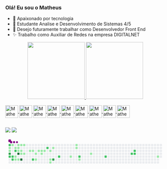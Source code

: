 ###  Olá! Eu sou o Matheus


- 🔭 Apaixonado por tecnologia
- 🌱 Estudante Analise e Desenvolvimento de Sistemas 4/5
- 🔭 Desejo futuramente trabalhar como Desenvolvedor Front End
- ✨ Trabalho como Auxiliar de Redes na empresa DIGITALNET

<div align="center">
  <a href="https://github.com/MatheusNxt25">
  <img height="180em" src="https://github-readme-stats.vercel.app/api?username=MatheusNxt25&show_icons=true&theme=cobalt&include_all_commits=true&count_private=true"/>
  <img height="180em" src="https://github-readme-stats.vercel.app/api/top-langs/?username=MatheusNxt25&layout=compact&langs_count=7&theme=cobalt"/>
</div>
 
<div style="display: inline_block"><br>
  <img align="center" alt="Matheus-Js" height="40" width="40" src="https://cdn.jsdelivr.net/gh/devicons/devicon/icons/javascript/javascript-original.svg" >
  <img align="center" alt="Matheus-React" height="40" width="40" src="https://cdn.jsdelivr.net/gh/devicons/devicon/icons/react/react-original.svg" >
  <img align="center" alt="Matheus-HTML" height="40" width="40" src="https://cdn.jsdelivr.net/gh/devicons/devicon/icons/html5/html5-original.svg" >
  <img align="center" alt="Matheus-CSS" height="40" width="40" src="https://cdn.jsdelivr.net/gh/devicons/devicon/icons/css3/css3-original.svg" >
  <img align="center" alt="Matheus-figma" height="40" width="40" src="https://cdn.jsdelivr.net/gh/devicons/devicon/icons/figma/figma-original.svg" >
  <img align="center" alt="Matheus-Github" height="40" width="40" src="https://cdn.jsdelivr.net/gh/devicons/devicon/icons/github/github-original-wordmark.svg" >
  <img align="center" alt="Matheus-Vscode" height="40" width="40" src="https://cdn.jsdelivr.net/gh/devicons/devicon/icons/vscode/vscode-original-wordmark.svg" >
  <img align="center" alt="Matheus-Java" height="40" width="40" src="https://cdn.jsdelivr.net/gh/devicons/devicon/icons/java/java-original.svg" >
  <img align="center" alt="Matheus-MySQL" height="40" width="40" src="https://cdn.jsdelivr.net/gh/devicons/devicon/icons/mysql/mysql-original.svg"/>
</div>
  
##

<div>
    <a href="https://instagram.com/matheusnxt" target="_blank"><img src="https://img.shields.io/badge/-Instagram-%23E4405F?style=for-the- badge&logo=instagram&logoColor=white" target="_blank"></a>
     <a href="https://www.linkedin.com/in/matheus-oliveira-251a06154/" target="_blank"><img src="https://img.shields.io/badge/-LinkedIn-%230077B5?style =for-the-badge&logo=linkedin&logoColor=white" target="_blank"></a>
</div>

<svg viewBox="-16 -32 880 192" width="880" height="192" xmlns="http://www.w3.org/2000/svg"><desc>Generated with https://github.com/Platane/snk</desc><style>@keyframes c0{82.42%{fill:var(--c2)}82.44%,to{fill:var(--ce)}}@keyframes c1{5.85%{fill:var(--c1)}5.87%,to{fill:var(--ce)}}@keyframes c2{6.27%{fill:var(--c1)}6.29%,to{fill:var(--ce)}}@keyframes c3{83.67%{fill:var(--c3)}83.69%,to{fill:var(--ce)}}@keyframes c4{78.23%{fill:var(--c2)}78.25%,to{fill:var(--ce)}}@keyframes c5{1.66%{fill:var(--c1)}1.68%,to{fill:var(--ce)}}@keyframes c6{77.81%{fill:var(--c2)}77.83%,to{fill:var(--ce)}}@keyframes c7{79.07%{fill:var(--c2)}79.09%,to{fill:var(--ce)}}@keyframes c8{5.01%{fill:var(--c1)}5.03%,to{fill:var(--ce)}}@keyframes c9{80.74%{fill:var(--c2)}80.76%,to{fill:var(--ce)}}@keyframes ca{7.94%{fill:var(--c1)}7.96%,to{fill:var(--ce)}}@keyframes cb{8.36%{fill:var(--c1)}8.38%,to{fill:var(--ce)}}@keyframes cc{2.5%{fill:var(--c1)}2.52%,to{fill:var(--ce)}}@keyframes cd{4.59%{fill:var(--c1)}4.61%,to{fill:var(--ce)}}@keyframes ce{11.71%{fill:var(--c1)}11.73%,to{fill:var(--ce)}}@keyframes cf{96.64%{fill:var(--c4)}96.66%,to{fill:var(--ce)}}@keyframes cg{8.78%{fill:var(--c1)}8.8%,to{fill:var(--ce)}}@keyframes ch{2.92%{fill:var(--c1)}2.94%,to{fill:var(--ce)}}@keyframes ci{11.29%{fill:var(--c1)}11.31%,to{fill:var(--ce)}}@keyframes cj{10.03%{fill:var(--c1)}10.05%,to{fill:var(--ce)}}@keyframes ck{95.39%{fill:var(--c4)}95.41%,to{fill:var(--ce)}}@keyframes cl{3.34%{fill:var(--c1)}3.36%,to{fill:var(--ce)}}@keyframes cm{10.45%{fill:var(--c1)}10.47%,to{fill:var(--ce)}}@keyframes cn{14.22%{fill:var(--c1)}14.24%,to{fill:var(--ce)}}@keyframes co{14.63%{fill:var(--c1)}14.65%,to{fill:var(--ce)}}@keyframes cp{74.47%{fill:var(--c2)}74.49%,to{fill:var(--ce)}}@keyframes cq{23.84%{fill:var(--c1)}23.86%,to{fill:var(--ce)}}@keyframes cr{24.68%{fill:var(--c1)}24.7%,to{fill:var(--ce)}}@keyframes cs{15.47%{fill:var(--c1)}15.49%,to{fill:var(--ce)}}@keyframes ct{15.89%{fill:var(--c1)}15.91%,to{fill:var(--ce)}}@keyframes cu{23%{fill:var(--c1)}23.02%,to{fill:var(--ce)}}@keyframes cv{16.31%{fill:var(--c1)}16.33%,to{fill:var(--ce)}}@keyframes cw{70.7%{fill:var(--c2)}70.72%,to{fill:var(--ce)}}@keyframes cx{17.14%{fill:var(--c1)}17.16%,to{fill:var(--ce)}}@keyframes cy{20.07%{fill:var(--c1)}20.09%,to{fill:var(--ce)}}@keyframes cz{20.49%{fill:var(--c1)}20.51%,to{fill:var(--ce)}}@keyframes c10{17.98%{fill:var(--c1)}18%,to{fill:var(--ce)}}@keyframes c11{90.78%{fill:var(--c3)}90.8%,to{fill:var(--ce)}}@keyframes c12{67.77%{fill:var(--c2)}67.79%,to{fill:var(--ce)}}@keyframes c13{30.95%{fill:var(--c1)}30.97%,to{fill:var(--ce)}}@keyframes c14{38.48%{fill:var(--c1)}38.5%,to{fill:var(--ce)}}@keyframes c15{38.07%{fill:var(--c1)}38.09%,to{fill:var(--ce)}}@keyframes c16{64.84%{fill:var(--c2)}64.86%,to{fill:var(--ce)}}@keyframes c17{32.63%{fill:var(--c1)}32.65%,to{fill:var(--ce)}}@keyframes c18{35.14%{fill:var(--c1)}35.16%,to{fill:var(--ce)}}@keyframes c19{61.08%{fill:var(--c2)}61.1%,to{fill:var(--ce)}}@keyframes c1a{56.89%{fill:var(--c2)}56.91%,to{fill:var(--ce)}}@keyframes c1b{56.06%{fill:var(--c2)}56.08%,to{fill:var(--ce)}}@keyframes c1c{55.64%{fill:var(--c2)}55.66%,to{fill:var(--ce)}}@keyframes c1d{51.87%{fill:var(--c1)}51.89%,to{fill:var(--ce)}}@keyframes u0{1.66%{transform:scale(0,1)}1.68%,2.5%{transform:scale(.03,1)}2.52%,2.92%{transform:scale(.06,1)}2.94%,3.34%{transform:scale(.09,1)}3.36%,4.59%{transform:scale(.12,1)}4.61%,5.01%{transform:scale(.15,1)}5.03%,5.85%{transform:scale(.18,1)}5.87%,6.27%{transform:scale(.21,1)}6.29%,7.94%{transform:scale(.24,1)}7.96%,8.36%{transform:scale(.27,1)}8.38%,8.78%{transform:scale(.3,1)}10.03%,8.8%{transform:scale(.33,1)}10.05%,10.45%{transform:scale(.36,1)}10.47%,11.29%{transform:scale(.39,1)}11.31%,11.71%{transform:scale(.42,1)}11.73%,14.22%{transform:scale(.45,1)}14.24%,14.63%{transform:scale(.48,1)}14.65%,15.47%{transform:scale(.52,1)}15.49%,15.89%{transform:scale(.55,1)}15.91%,16.31%{transform:scale(.58,1)}16.33%,17.14%{transform:scale(.61,1)}17.16%,17.98%{transform:scale(.64,1)}18%,20.07%{transform:scale(.67,1)}20.09%,20.49%{transform:scale(.7,1)}20.51%,23%{transform:scale(.73,1)}23.02%,23.84%{transform:scale(.76,1)}23.86%,24.68%{transform:scale(.79,1)}24.7%,30.95%{transform:scale(.82,1)}30.97%,32.63%{transform:scale(.85,1)}32.65%,35.14%{transform:scale(.88,1)}35.16%,38.07%{transform:scale(.91,1)}38.09%,38.48%{transform:scale(.94,1)}38.5%,51.87%{transform:scale(.97,1)}51.89%,to{transform:scale(1,1)}}@keyframes u1{55.64%{transform:scale(0,1)}55.66%,56.06%{transform:scale(.08,1)}56.08%,56.89%{transform:scale(.15,1)}56.91%,61.08%{transform:scale(.23,1)}61.1%,64.84%{transform:scale(.31,1)}64.86%,67.77%{transform:scale(.38,1)}67.79%,70.7%{transform:scale(.46,1)}70.72%,74.47%{transform:scale(.54,1)}74.49%,77.81%{transform:scale(.62,1)}77.83%,78.23%{transform:scale(.69,1)}78.25%,79.07%{transform:scale(.77,1)}79.09%,80.74%{transform:scale(.85,1)}80.76%,82.42%{transform:scale(.92,1)}82.44%,to{transform:scale(1,1)}}@keyframes u2{83.67%{transform:scale(0,1)}83.69%,90.78%{transform:scale(.5,1)}90.8%,to{transform:scale(1,1)}}@keyframes u3{95.39%{transform:scale(0,1)}95.41%,96.64%{transform:scale(.5,1)}96.66%,to{transform:scale(1,1)}}@keyframes s0{0%,99.58%{transform:translate(0,-16px)}.42%{transform:translate(0,-32px)}.84%{transform:translate(16px,-32px)}1.67%{transform:translate(16px,0)}3.35%{transform:translate(80px,0)}3.77%{transform:translate(80px,16px)}5.86%{transform:translate(0,16px)}6.28%{transform:translate(0,32px)}6.69%{transform:translate(16px,32px)}7.11%{transform:translate(16px,48px)}7.53%,84.52%{transform:translate(32px,48px)}79.5%,8.37%{transform:translate(32px,80px)}8.79%{transform:translate(48px,80px)}9.21%{transform:translate(48px,64px)}9.62%{transform:translate(64px,64px)}10.04%,96.23%{transform:translate(64px,48px)}10.46%{transform:translate(80px,48px)}10.88%{transform:translate(80px,32px)}11.72%{transform:translate(48px,32px)}12.13%{transform:translate(48px,16px)}13.81%{transform:translate(112px,16px)}14.23%{transform:translate(112px,32px)}17.57%{transform:translate(240px,32px)}17.99%{transform:translate(240px,16px)}18.41%{transform:translate(224px,16px)}20.5%{transform:translate(224px,96px)}20.92%{transform:translate(208px,96px)}22.18%{transform:translate(208px,48px)}23.85%{transform:translate(144px,48px)}24.69%{transform:translate(144px,80px)}26.78%{transform:translate(224px,80px)}27.2%{transform:translate(224px,64px)}28.03%{transform:translate(256px,64px)}28.45%{transform:translate(256px,48px)}30.54%{transform:translate(336px,48px)}30.96%{transform:translate(336px,64px)}31.8%{transform:translate(368px,64px)}32.22%{transform:translate(368px,80px)}34.31%{transform:translate(448px,80px)}35.98%{transform:translate(448px,16px)}38.08%{transform:translate(368px,16px)}38.49%{transform:translate(368px,0)}50.21%{transform:translate(816px,0)}51.88%{transform:translate(816px,64px)}52.3%{transform:translate(800px,64px)}52.72%{transform:translate(800px,48px)}55.65%{transform:translate(688px,48px)}56.07%{transform:translate(688px,32px)}56.49%{transform:translate(672px,32px)}56.9%{transform:translate(672px,48px)}60.67%{transform:translate(528px,48px)}61.09%{transform:translate(528px,64px)}67.78%{transform:translate(272px,64px)}69.04%{transform:translate(272px,16px)}72.8%{transform:translate(128px,16px)}74.48%{transform:translate(128px,80px)}74.9%{transform:translate(112px,80px)}75.31%{transform:translate(112px,64px)}78.24%{transform:translate(0,64px)}78.66%{transform:translate(0,80px)}81.59%{transform:translate(32px,0)}82.43%{transform:translate(0,0)}83.68%{transform:translate(0,48px)}84.94%{transform:translate(32px,64px)}90.38%{transform:translate(240px,64px)}90.79%{transform:translate(240px,80px)}95.4%{transform:translate(64px,80px)}96.65%{transform:translate(48px,48px)}98.33%{transform:translate(48px,-16px)}}@keyframes s1{0%,99.58%{transform:translate(16px,-16px)}.42%{transform:translate(0,-16px)}.84%{transform:translate(0,-32px)}1.26%{transform:translate(16px,-32px)}2.09%{transform:translate(16px,0)}3.77%{transform:translate(80px,0)}4.18%{transform:translate(80px,16px)}6.28%{transform:translate(0,16px)}6.69%{transform:translate(0,32px)}7.11%{transform:translate(16px,32px)}7.53%{transform:translate(16px,48px)}7.95%,84.94%{transform:translate(32px,48px)}79.92%,8.79%{transform:translate(32px,80px)}9.21%{transform:translate(48px,80px)}9.62%{transform:translate(48px,64px)}10.04%{transform:translate(64px,64px)}10.46%,96.65%{transform:translate(64px,48px)}10.88%{transform:translate(80px,48px)}11.3%{transform:translate(80px,32px)}12.13%{transform:translate(48px,32px)}12.55%{transform:translate(48px,16px)}14.23%{transform:translate(112px,16px)}14.64%{transform:translate(112px,32px)}17.99%{transform:translate(240px,32px)}18.41%{transform:translate(240px,16px)}18.83%{transform:translate(224px,16px)}20.92%{transform:translate(224px,96px)}21.34%{transform:translate(208px,96px)}22.59%{transform:translate(208px,48px)}24.27%{transform:translate(144px,48px)}25.1%{transform:translate(144px,80px)}27.2%{transform:translate(224px,80px)}27.62%{transform:translate(224px,64px)}28.45%{transform:translate(256px,64px)}28.87%{transform:translate(256px,48px)}30.96%{transform:translate(336px,48px)}31.38%{transform:translate(336px,64px)}32.22%{transform:translate(368px,64px)}32.64%{transform:translate(368px,80px)}34.73%{transform:translate(448px,80px)}36.4%{transform:translate(448px,16px)}38.49%{transform:translate(368px,16px)}38.91%{transform:translate(368px,0)}50.63%{transform:translate(816px,0)}52.3%{transform:translate(816px,64px)}52.72%{transform:translate(800px,64px)}53.14%{transform:translate(800px,48px)}56.07%{transform:translate(688px,48px)}56.49%{transform:translate(688px,32px)}56.9%{transform:translate(672px,32px)}57.32%{transform:translate(672px,48px)}61.09%{transform:translate(528px,48px)}61.51%{transform:translate(528px,64px)}68.2%{transform:translate(272px,64px)}69.46%{transform:translate(272px,16px)}73.22%{transform:translate(128px,16px)}74.9%{transform:translate(128px,80px)}75.31%{transform:translate(112px,80px)}75.73%{transform:translate(112px,64px)}78.66%{transform:translate(0,64px)}79.08%{transform:translate(0,80px)}82.01%{transform:translate(32px,0)}82.85%{transform:translate(0,0)}84.1%{transform:translate(0,48px)}85.36%{transform:translate(32px,64px)}90.79%{transform:translate(240px,64px)}91.21%{transform:translate(240px,80px)}95.82%{transform:translate(64px,80px)}97.07%{transform:translate(48px,48px)}98.74%{transform:translate(48px,-16px)}}@keyframes s2{0%,99.58%{transform:translate(32px,-16px)}.84%{transform:translate(0,-16px)}1.26%{transform:translate(0,-32px)}1.67%{transform:translate(16px,-32px)}2.51%{transform:translate(16px,0)}4.18%{transform:translate(80px,0)}4.6%{transform:translate(80px,16px)}6.69%{transform:translate(0,16px)}7.11%{transform:translate(0,32px)}7.53%{transform:translate(16px,32px)}7.95%{transform:translate(16px,48px)}8.37%,85.36%{transform:translate(32px,48px)}80.33%,9.21%{transform:translate(32px,80px)}9.62%{transform:translate(48px,80px)}10.04%{transform:translate(48px,64px)}10.46%{transform:translate(64px,64px)}10.88%,97.07%{transform:translate(64px,48px)}11.3%{transform:translate(80px,48px)}11.72%{transform:translate(80px,32px)}12.55%{transform:translate(48px,32px)}12.97%{transform:translate(48px,16px)}14.64%{transform:translate(112px,16px)}15.06%{transform:translate(112px,32px)}18.41%{transform:translate(240px,32px)}18.83%{transform:translate(240px,16px)}19.25%{transform:translate(224px,16px)}21.34%{transform:translate(224px,96px)}21.76%{transform:translate(208px,96px)}23.01%{transform:translate(208px,48px)}24.69%{transform:translate(144px,48px)}25.52%{transform:translate(144px,80px)}27.62%{transform:translate(224px,80px)}28.03%{transform:translate(224px,64px)}28.87%{transform:translate(256px,64px)}29.29%{transform:translate(256px,48px)}31.38%{transform:translate(336px,48px)}31.8%{transform:translate(336px,64px)}32.64%{transform:translate(368px,64px)}33.05%{transform:translate(368px,80px)}35.15%{transform:translate(448px,80px)}36.82%{transform:translate(448px,16px)}38.91%{transform:translate(368px,16px)}39.33%{transform:translate(368px,0)}51.05%{transform:translate(816px,0)}52.72%{transform:translate(816px,64px)}53.14%{transform:translate(800px,64px)}53.56%{transform:translate(800px,48px)}56.49%{transform:translate(688px,48px)}56.9%{transform:translate(688px,32px)}57.32%{transform:translate(672px,32px)}57.74%{transform:translate(672px,48px)}61.51%{transform:translate(528px,48px)}61.92%{transform:translate(528px,64px)}68.62%{transform:translate(272px,64px)}69.87%{transform:translate(272px,16px)}73.64%{transform:translate(128px,16px)}75.31%{transform:translate(128px,80px)}75.73%{transform:translate(112px,80px)}76.15%{transform:translate(112px,64px)}79.08%{transform:translate(0,64px)}79.5%{transform:translate(0,80px)}82.43%{transform:translate(32px,0)}83.26%{transform:translate(0,0)}84.52%{transform:translate(0,48px)}85.77%{transform:translate(32px,64px)}91.21%{transform:translate(240px,64px)}91.63%{transform:translate(240px,80px)}96.23%{transform:translate(64px,80px)}97.49%{transform:translate(48px,48px)}99.16%{transform:translate(48px,-16px)}}@keyframes s3{0%,99.58%{transform:translate(48px,-16px)}1.26%{transform:translate(0,-16px)}1.67%{transform:translate(0,-32px)}2.09%{transform:translate(16px,-32px)}2.93%{transform:translate(16px,0)}4.6%{transform:translate(80px,0)}5.02%{transform:translate(80px,16px)}7.11%{transform:translate(0,16px)}7.53%{transform:translate(0,32px)}7.95%{transform:translate(16px,32px)}8.37%{transform:translate(16px,48px)}8.79%,85.77%{transform:translate(32px,48px)}80.75%,9.62%{transform:translate(32px,80px)}10.04%{transform:translate(48px,80px)}10.46%{transform:translate(48px,64px)}10.88%{transform:translate(64px,64px)}11.3%,97.49%{transform:translate(64px,48px)}11.72%{transform:translate(80px,48px)}12.13%{transform:translate(80px,32px)}12.97%{transform:translate(48px,32px)}13.39%{transform:translate(48px,16px)}15.06%{transform:translate(112px,16px)}15.48%{transform:translate(112px,32px)}18.83%{transform:translate(240px,32px)}19.25%{transform:translate(240px,16px)}19.67%{transform:translate(224px,16px)}21.76%{transform:translate(224px,96px)}22.18%{transform:translate(208px,96px)}23.43%{transform:translate(208px,48px)}25.1%{transform:translate(144px,48px)}25.94%{transform:translate(144px,80px)}28.03%{transform:translate(224px,80px)}28.45%{transform:translate(224px,64px)}29.29%{transform:translate(256px,64px)}29.71%{transform:translate(256px,48px)}31.8%{transform:translate(336px,48px)}32.22%{transform:translate(336px,64px)}33.05%{transform:translate(368px,64px)}33.47%{transform:translate(368px,80px)}35.56%{transform:translate(448px,80px)}37.24%{transform:translate(448px,16px)}39.33%{transform:translate(368px,16px)}39.75%{transform:translate(368px,0)}51.46%{transform:translate(816px,0)}53.14%{transform:translate(816px,64px)}53.56%{transform:translate(800px,64px)}53.97%{transform:translate(800px,48px)}56.9%{transform:translate(688px,48px)}57.32%{transform:translate(688px,32px)}57.74%{transform:translate(672px,32px)}58.16%{transform:translate(672px,48px)}61.92%{transform:translate(528px,48px)}62.34%{transform:translate(528px,64px)}69.04%{transform:translate(272px,64px)}70.29%{transform:translate(272px,16px)}74.06%{transform:translate(128px,16px)}75.73%{transform:translate(128px,80px)}76.15%{transform:translate(112px,80px)}76.57%{transform:translate(112px,64px)}79.5%{transform:translate(0,64px)}79.92%{transform:translate(0,80px)}82.85%{transform:translate(32px,0)}83.68%{transform:translate(0,0)}84.94%{transform:translate(0,48px)}86.19%{transform:translate(32px,64px)}91.63%{transform:translate(240px,64px)}92.05%{transform:translate(240px,80px)}96.65%{transform:translate(64px,80px)}97.91%{transform:translate(48px,48px)}}:root{--cb:#1b1f230a;--cs:purple;--ce:#ebedf0;--c0:#ebedf0;--c1:#9be9a8;--c2:#40c463;--c3:#30a14e;--c4:#216e39}@media (prefers-color-scheme:dark){:root{--cb:#1b1f230a;--cs:purple;--ce:#161b22;--c1:#01311f;--c2:#034525;--c3:#0f6d31;--c4:#00c647}}.c{shape-rendering:geometricPrecision;fill:var(--ce);stroke-width:1px;stroke:var(--cb);animation:none 23900ms linear infinite}.c.c0{fill:var(--c2);animation-name:c0}.c.c1,.c.c2{fill:var(--c1);animation-name:c1}.c.c2{animation-name:c2}.c.c3{fill:var(--c3);animation-name:c3}.c.c4{fill:var(--c2);animation-name:c4}.c.c5{fill:var(--c1);animation-name:c5}.c.c6,.c.c7{fill:var(--c2);animation-name:c6}.c.c7{animation-name:c7}.c.c8{fill:var(--c1);animation-name:c8}.c.c9{fill:var(--c2);animation-name:c9}.c.ca,.c.cb{fill:var(--c1);animation-name:ca}.c.cb{animation-name:cb}.c.cc,.c.cd,.c.ce{fill:var(--c1);animation-name:cc}.c.cd,.c.ce{animation-name:cd}.c.ce{animation-name:ce}.c.cf{fill:var(--c4);animation-name:cf}.c.cg{fill:var(--c1);animation-name:cg}.c.ch,.c.ci,.c.cj{fill:var(--c1);animation-name:ch}.c.ci,.c.cj{animation-name:ci}.c.cj{animation-name:cj}.c.ck{fill:var(--c4);animation-name:ck}.c.cl{fill:var(--c1);animation-name:cl}.c.cm,.c.cn,.c.co{fill:var(--c1);animation-name:cm}.c.cn,.c.co{animation-name:cn}.c.co{animation-name:co}.c.cp{fill:var(--c2);animation-name:cp}.c.cq,.c.cr,.c.cs{fill:var(--c1);animation-name:cq}.c.cr,.c.cs{animation-name:cr}.c.cs{animation-name:cs}.c.ct,.c.cu,.c.cv{fill:var(--c1);animation-name:ct}.c.cu,.c.cv{animation-name:cu}.c.cv{animation-name:cv}.c.cw{fill:var(--c2);animation-name:cw}.c.cx{fill:var(--c1);animation-name:cx}.c.c10,.c.cy,.c.cz{fill:var(--c1);animation-name:cy}.c.c10,.c.cz{animation-name:cz}.c.c10{animation-name:c10}.c.c11{fill:var(--c3);animation-name:c11}.c.c12{fill:var(--c2);animation-name:c12}.c.c13,.c.c14,.c.c15{fill:var(--c1);animation-name:c13}.c.c14,.c.c15{animation-name:c14}.c.c15{animation-name:c15}.c.c16{fill:var(--c2);animation-name:c16}.c.c17,.c.c18{fill:var(--c1);animation-name:c17}.c.c18{animation-name:c18}.c.c19{fill:var(--c2);animation-name:c19}.c.c1a,.c.c1b,.c.c1c{fill:var(--c2);animation-name:c1a}.c.c1b,.c.c1c{animation-name:c1b}.c.c1c{animation-name:c1c}.c.c1d{fill:var(--c1);animation-name:c1d}.s,.u{animation:none linear 23900ms infinite}.u,.u.u0{transform-origin:0 0}.u{transform:scale(0,1)}.u.u0{fill:var(--c1);animation-name:u0}.u.u1{fill:var(--c2);animation-name:u1;transform-origin:559.7px 0}.u.u2{fill:var(--c3);animation-name:u2;transform-origin:780.2px 0}.u.u3{fill:var(--c4);animation-name:u3;transform-origin:814.1px 0}.s{shape-rendering:geometricPrecision;fill:var(--cs)}.s.s0{transform:translate(0,-16px);animation-name:s0}.s.s1{transform:translate(16px,-16px);animation-name:s1}.s.s2{transform:translate(32px,-16px);animation-name:s2}.s.s3{transform:translate(48px,-16px);animation-name:s3}</style><rect class="c c0" x="2" y="2" rx="2" ry="2" width="12" height="12"/><rect class="c c1" x="2" y="18" rx="2" ry="2" width="12" height="12"/><rect class="c c2" x="2" y="34" rx="2" ry="2" width="12" height="12"/><rect class="c c3" x="2" y="50" rx="2" ry="2" width="12" height="12"/><rect class="c c4" x="2" y="66" rx="2" ry="2" width="12" height="12"/><rect class="c" x="2" y="82" rx="2" ry="2" width="12" height="12"/><rect class="c" x="2" y="98" rx="2" ry="2" width="12" height="12"/><rect class="c c5" x="18" y="2" rx="2" ry="2" width="12" height="12"/><rect class="c" x="18" y="18" rx="2" ry="2" width="12" height="12"/><rect class="c" x="18" y="34" rx="2" ry="2" width="12" height="12"/><rect class="c" x="18" y="50" rx="2" ry="2" width="12" height="12"/><rect class="c c6" x="18" y="66" rx="2" ry="2" width="12" height="12"/><rect class="c c7" x="18" y="82" rx="2" ry="2" width="12" height="12"/><rect class="c" x="18" y="98" rx="2" ry="2" width="12" height="12"/><rect class="c" x="34" y="2" rx="2" ry="2" width="12" height="12"/><rect class="c c8" x="34" y="18" rx="2" ry="2" width="12" height="12"/><rect class="c c9" x="34" y="34" rx="2" ry="2" width="12" height="12"/><rect class="c" x="34" y="50" rx="2" ry="2" width="12" height="12"/><rect class="c ca" x="34" y="66" rx="2" ry="2" width="12" height="12"/><rect class="c cb" x="34" y="82" rx="2" ry="2" width="12" height="12"/><rect class="c" x="34" y="98" rx="2" ry="2" width="12" height="12"/><rect class="c cc" x="50" y="2" rx="2" ry="2" width="12" height="12"/><rect class="c cd" x="50" y="18" rx="2" ry="2" width="12" height="12"/><rect class="c ce" x="50" y="34" rx="2" ry="2" width="12" height="12"/><rect class="c cf" x="50" y="50" rx="2" ry="2" width="12" height="12"/><rect class="c" x="50" y="66" rx="2" ry="2" width="12" height="12"/><rect class="c cg" x="50" y="82" rx="2" ry="2" width="12" height="12"/><rect class="c" x="50" y="98" rx="2" ry="2" width="12" height="12"/><rect class="c ch" x="66" y="2" rx="2" ry="2" width="12" height="12"/><rect class="c" x="66" y="18" rx="2" ry="2" width="12" height="12"/><rect class="c ci" x="66" y="34" rx="2" ry="2" width="12" height="12"/><rect class="c cj" x="66" y="50" rx="2" ry="2" width="12" height="12"/><rect class="c" x="66" y="66" rx="2" ry="2" width="12" height="12"/><rect class="c ck" x="66" y="82" rx="2" ry="2" width="12" height="12"/><rect class="c" x="66" y="98" rx="2" ry="2" width="12" height="12"/><rect class="c cl" x="82" y="2" rx="2" ry="2" width="12" height="12"/><rect class="c" x="82" y="18" rx="2" ry="2" width="12" height="12"/><rect class="c" x="82" y="34" rx="2" ry="2" width="12" height="12"/><rect class="c cm" x="82" y="50" rx="2" ry="2" width="12" height="12"/><rect class="c" x="82" y="66" rx="2" ry="2" width="12" height="12"/><rect class="c" x="82" y="82" rx="2" ry="2" width="12" height="12"/><rect class="c" x="82" y="98" rx="2" ry="2" width="12" height="12"/><rect class="c" x="98" y="2" rx="2" ry="2" width="12" height="12"/><rect class="c" x="98" y="18" rx="2" ry="2" width="12" height="12"/><rect class="c" x="98" y="34" rx="2" ry="2" width="12" height="12"/><rect class="c" x="98" y="50" rx="2" ry="2" width="12" height="12"/><rect class="c" x="98" y="66" rx="2" ry="2" width="12" height="12"/><rect class="c" x="98" y="82" rx="2" ry="2" width="12" height="12"/><rect class="c" x="98" y="98" rx="2" ry="2" width="12" height="12"/><rect class="c" x="114" y="2" rx="2" ry="2" width="12" height="12"/><rect class="c" x="114" y="18" rx="2" ry="2" width="12" height="12"/><rect class="c cn" x="114" y="34" rx="2" ry="2" width="12" height="12"/><rect class="c" x="114" y="50" rx="2" ry="2" width="12" height="12"/><rect class="c" x="114" y="66" rx="2" ry="2" width="12" height="12"/><rect class="c" x="114" y="82" rx="2" ry="2" width="12" height="12"/><rect class="c" x="114" y="98" rx="2" ry="2" width="12" height="12"/><rect class="c" x="130" y="2" rx="2" ry="2" width="12" height="12"/><rect class="c" x="130" y="18" rx="2" ry="2" width="12" height="12"/><rect class="c co" x="130" y="34" rx="2" ry="2" width="12" height="12"/><rect class="c" x="130" y="50" rx="2" ry="2" width="12" height="12"/><rect class="c" x="130" y="66" rx="2" ry="2" width="12" height="12"/><rect class="c cp" x="130" y="82" rx="2" ry="2" width="12" height="12"/><rect class="c" x="130" y="98" rx="2" ry="2" width="12" height="12"/><rect class="c" x="146" y="2" rx="2" ry="2" width="12" height="12"/><rect class="c" x="146" y="18" rx="2" ry="2" width="12" height="12"/><rect class="c" x="146" y="34" rx="2" ry="2" width="12" height="12"/><rect class="c cq" x="146" y="50" rx="2" ry="2" width="12" height="12"/><rect class="c" x="146" y="66" rx="2" ry="2" width="12" height="12"/><rect class="c cr" x="146" y="82" rx="2" ry="2" width="12" height="12"/><rect class="c" x="146" y="98" rx="2" ry="2" width="12" height="12"/><rect class="c" x="162" y="2" rx="2" ry="2" width="12" height="12"/><rect class="c" x="162" y="18" rx="2" ry="2" width="12" height="12"/><rect class="c cs" x="162" y="34" rx="2" ry="2" width="12" height="12"/><rect class="c" x="162" y="50" rx="2" ry="2" width="12" height="12"/><rect class="c" x="162" y="66" rx="2" ry="2" width="12" height="12"/><rect class="c" x="162" y="82" rx="2" ry="2" width="12" height="12"/><rect class="c" x="162" y="98" rx="2" ry="2" width="12" height="12"/><rect class="c" x="178" y="2" rx="2" ry="2" width="12" height="12"/><rect class="c" x="178" y="18" rx="2" ry="2" width="12" height="12"/><rect class="c ct" x="178" y="34" rx="2" ry="2" width="12" height="12"/><rect class="c cu" x="178" y="50" rx="2" ry="2" width="12" height="12"/><rect class="c" x="178" y="66" rx="2" ry="2" width="12" height="12"/><rect class="c" x="178" y="82" rx="2" ry="2" width="12" height="12"/><rect class="c" x="178" y="98" rx="2" ry="2" width="12" height="12"/><rect class="c" x="194" y="2" rx="2" ry="2" width="12" height="12"/><rect class="c" x="194" y="18" rx="2" ry="2" width="12" height="12"/><rect class="c cv" x="194" y="34" rx="2" ry="2" width="12" height="12"/><rect class="c" x="194" y="50" rx="2" ry="2" width="12" height="12"/><rect class="c" x="194" y="66" rx="2" ry="2" width="12" height="12"/><rect class="c" x="194" y="82" rx="2" ry="2" width="12" height="12"/><rect class="c" x="194" y="98" rx="2" ry="2" width="12" height="12"/><rect class="c" x="210" y="2" rx="2" ry="2" width="12" height="12"/><rect class="c cw" x="210" y="18" rx="2" ry="2" width="12" height="12"/><rect class="c" x="210" y="34" rx="2" ry="2" width="12" height="12"/><rect class="c" x="210" y="50" rx="2" ry="2" width="12" height="12"/><rect class="c" x="210" y="66" rx="2" ry="2" width="12" height="12"/><rect class="c" x="210" y="82" rx="2" ry="2" width="12" height="12"/><rect class="c" x="210" y="98" rx="2" ry="2" width="12" height="12"/><rect class="c" x="226" y="2" rx="2" ry="2" width="12" height="12"/><rect class="c" x="226" y="18" rx="2" ry="2" width="12" height="12"/><rect class="c cx" x="226" y="34" rx="2" ry="2" width="12" height="12"/><rect class="c" x="226" y="50" rx="2" ry="2" width="12" height="12"/><rect class="c" x="226" y="66" rx="2" ry="2" width="12" height="12"/><rect class="c cy" x="226" y="82" rx="2" ry="2" width="12" height="12"/><rect class="c cz" x="226" y="98" rx="2" ry="2" width="12" height="12"/><rect class="c" x="242" y="2" rx="2" ry="2" width="12" height="12"/><rect class="c c10" x="242" y="18" rx="2" ry="2" width="12" height="12"/><rect class="c" x="242" y="34" rx="2" ry="2" width="12" height="12"/><rect class="c" x="242" y="50" rx="2" ry="2" width="12" height="12"/><rect class="c" x="242" y="66" rx="2" ry="2" width="12" height="12"/><rect class="c c11" x="242" y="82" rx="2" ry="2" width="12" height="12"/><rect class="c" x="242" y="98" rx="2" ry="2" width="12" height="12"/><rect class="c" x="258" y="2" rx="2" ry="2" width="12" height="12"/><rect class="c" x="258" y="18" rx="2" ry="2" width="12" height="12"/><rect class="c" x="258" y="34" rx="2" ry="2" width="12" height="12"/><rect class="c" x="258" y="50" rx="2" ry="2" width="12" height="12"/><rect class="c" x="258" y="66" rx="2" ry="2" width="12" height="12"/><rect class="c" x="258" y="82" rx="2" ry="2" width="12" height="12"/><rect class="c" x="258" y="98" rx="2" ry="2" width="12" height="12"/><rect class="c" x="274" y="2" rx="2" ry="2" width="12" height="12"/><rect class="c" x="274" y="18" rx="2" ry="2" width="12" height="12"/><rect class="c" x="274" y="34" rx="2" ry="2" width="12" height="12"/><rect class="c" x="274" y="50" rx="2" ry="2" width="12" height="12"/><rect class="c c12" x="274" y="66" rx="2" ry="2" width="12" height="12"/><rect class="c" x="274" y="82" rx="2" ry="2" width="12" height="12"/><rect class="c" x="274" y="98" rx="2" ry="2" width="12" height="12"/><rect class="c" x="290" y="2" rx="2" ry="2" width="12" height="12"/><rect class="c" x="290" y="18" rx="2" ry="2" width="12" height="12"/><rect class="c" x="290" y="34" rx="2" ry="2" width="12" height="12"/><rect class="c" x="290" y="50" rx="2" ry="2" width="12" height="12"/><rect class="c" x="290" y="66" rx="2" ry="2" width="12" height="12"/><rect class="c" x="290" y="82" rx="2" ry="2" width="12" height="12"/><rect class="c" x="290" y="98" rx="2" ry="2" width="12" height="12"/><rect class="c" x="306" y="2" rx="2" ry="2" width="12" height="12"/><rect class="c" x="306" y="18" rx="2" ry="2" width="12" height="12"/><rect class="c" x="306" y="34" rx="2" ry="2" width="12" height="12"/><rect class="c" x="306" y="50" rx="2" ry="2" width="12" height="12"/><rect class="c" x="306" y="66" rx="2" ry="2" width="12" height="12"/><rect class="c" x="306" y="82" rx="2" ry="2" width="12" height="12"/><rect class="c" x="306" y="98" rx="2" ry="2" width="12" height="12"/><rect class="c" x="322" y="2" rx="2" ry="2" width="12" height="12"/><rect class="c" x="322" y="18" rx="2" ry="2" width="12" height="12"/><rect class="c" x="322" y="34" rx="2" ry="2" width="12" height="12"/><rect class="c" x="322" y="50" rx="2" ry="2" width="12" height="12"/><rect class="c" x="322" y="66" rx="2" ry="2" width="12" height="12"/><rect class="c" x="322" y="82" rx="2" ry="2" width="12" height="12"/><rect class="c" x="322" y="98" rx="2" ry="2" width="12" height="12"/><rect class="c" x="338" y="2" rx="2" ry="2" width="12" height="12"/><rect class="c" x="338" y="18" rx="2" ry="2" width="12" height="12"/><rect class="c" x="338" y="34" rx="2" ry="2" width="12" height="12"/><rect class="c" x="338" y="50" rx="2" ry="2" width="12" height="12"/><rect class="c c13" x="338" y="66" rx="2" ry="2" width="12" height="12"/><rect class="c" x="338" y="82" rx="2" ry="2" width="12" height="12"/><rect class="c" x="338" y="98" rx="2" ry="2" width="12" height="12"/><rect class="c" x="354" y="2" rx="2" ry="2" width="12" height="12"/><rect class="c" x="354" y="18" rx="2" ry="2" width="12" height="12"/><rect class="c" x="354" y="34" rx="2" ry="2" width="12" height="12"/><rect class="c" x="354" y="50" rx="2" ry="2" width="12" height="12"/><rect class="c" x="354" y="66" rx="2" ry="2" width="12" height="12"/><rect class="c" x="354" y="82" rx="2" ry="2" width="12" height="12"/><rect class="c" x="354" y="98" rx="2" ry="2" width="12" height="12"/><rect class="c c14" x="370" y="2" rx="2" ry="2" width="12" height="12"/><rect class="c c15" x="370" y="18" rx="2" ry="2" width="12" height="12"/><rect class="c" x="370" y="34" rx="2" ry="2" width="12" height="12"/><rect class="c" x="370" y="50" rx="2" ry="2" width="12" height="12"/><rect class="c" x="370" y="66" rx="2" ry="2" width="12" height="12"/><rect class="c" x="370" y="82" rx="2" ry="2" width="12" height="12"/><rect class="c" x="370" y="98" rx="2" ry="2" width="12" height="12"/><rect class="c" x="386" y="2" rx="2" ry="2" width="12" height="12"/><rect class="c" x="386" y="18" rx="2" ry="2" width="12" height="12"/><rect class="c" x="386" y="34" rx="2" ry="2" width="12" height="12"/><rect class="c" x="386" y="50" rx="2" ry="2" width="12" height="12"/><rect class="c c16" x="386" y="66" rx="2" ry="2" width="12" height="12"/><rect class="c c17" x="386" y="82" rx="2" ry="2" width="12" height="12"/><rect class="c" x="386" y="98" rx="2" ry="2" width="12" height="12"/><rect class="c" x="402" y="2" rx="2" ry="2" width="12" height="12"/><rect class="c" x="402" y="18" rx="2" ry="2" width="12" height="12"/><rect class="c" x="402" y="34" rx="2" ry="2" width="12" height="12"/><rect class="c" x="402" y="50" rx="2" ry="2" width="12" height="12"/><rect class="c" x="402" y="66" rx="2" ry="2" width="12" height="12"/><rect class="c" x="402" y="82" rx="2" ry="2" width="12" height="12"/><rect class="c" x="402" y="98" rx="2" ry="2" width="12" height="12"/><rect class="c" x="418" y="2" rx="2" ry="2" width="12" height="12"/><rect class="c" x="418" y="18" rx="2" ry="2" width="12" height="12"/><rect class="c" x="418" y="34" rx="2" ry="2" width="12" height="12"/><rect class="c" x="418" y="50" rx="2" ry="2" width="12" height="12"/><rect class="c" x="418" y="66" rx="2" ry="2" width="12" height="12"/><rect class="c" x="418" y="82" rx="2" ry="2" width="12" height="12"/><rect class="c" x="418" y="98" rx="2" ry="2" width="12" height="12"/><rect class="c" x="434" y="2" rx="2" ry="2" width="12" height="12"/><rect class="c" x="434" y="18" rx="2" ry="2" width="12" height="12"/><rect class="c" x="434" y="34" rx="2" ry="2" width="12" height="12"/><rect class="c" x="434" y="50" rx="2" ry="2" width="12" height="12"/><rect class="c" x="434" y="66" rx="2" ry="2" width="12" height="12"/><rect class="c" x="434" y="82" rx="2" ry="2" width="12" height="12"/><rect class="c" x="434" y="98" rx="2" ry="2" width="12" height="12"/><rect class="c" x="450" y="2" rx="2" ry="2" width="12" height="12"/><rect class="c" x="450" y="18" rx="2" ry="2" width="12" height="12"/><rect class="c" x="450" y="34" rx="2" ry="2" width="12" height="12"/><rect class="c c18" x="450" y="50" rx="2" ry="2" width="12" height="12"/><rect class="c" x="450" y="66" rx="2" ry="2" width="12" height="12"/><rect class="c" x="450" y="82" rx="2" ry="2" width="12" height="12"/><rect class="c" x="450" y="98" rx="2" ry="2" width="12" height="12"/><rect class="c" x="466" y="2" rx="2" ry="2" width="12" height="12"/><rect class="c" x="466" y="18" rx="2" ry="2" width="12" height="12"/><rect class="c" x="466" y="34" rx="2" ry="2" width="12" height="12"/><rect class="c" x="466" y="50" rx="2" ry="2" width="12" height="12"/><rect class="c" x="466" y="66" rx="2" ry="2" width="12" height="12"/><rect class="c" x="466" y="82" rx="2" ry="2" width="12" height="12"/><rect class="c" x="466" y="98" rx="2" ry="2" width="12" height="12"/><rect class="c" x="482" y="2" rx="2" ry="2" width="12" height="12"/><rect class="c" x="482" y="18" rx="2" ry="2" width="12" height="12"/><rect class="c" x="482" y="34" rx="2" ry="2" width="12" height="12"/><rect class="c" x="482" y="50" rx="2" ry="2" width="12" height="12"/><rect class="c" x="482" y="66" rx="2" ry="2" width="12" height="12"/><rect class="c" x="482" y="82" rx="2" ry="2" width="12" height="12"/><rect class="c" x="482" y="98" rx="2" ry="2" width="12" height="12"/><rect class="c" x="498" y="2" rx="2" ry="2" width="12" height="12"/><rect class="c" x="498" y="18" rx="2" ry="2" width="12" height="12"/><rect class="c" x="498" y="34" rx="2" ry="2" width="12" height="12"/><rect class="c" x="498" y="50" rx="2" ry="2" width="12" height="12"/><rect class="c" x="498" y="66" rx="2" ry="2" width="12" height="12"/><rect class="c" x="498" y="82" rx="2" ry="2" width="12" height="12"/><rect class="c" x="498" y="98" rx="2" ry="2" width="12" height="12"/><rect class="c" x="514" y="2" rx="2" ry="2" width="12" height="12"/><rect class="c" x="514" y="18" rx="2" ry="2" width="12" height="12"/><rect class="c" x="514" y="34" rx="2" ry="2" width="12" height="12"/><rect class="c" x="514" y="50" rx="2" ry="2" width="12" height="12"/><rect class="c" x="514" y="66" rx="2" ry="2" width="12" height="12"/><rect class="c" x="514" y="82" rx="2" ry="2" width="12" height="12"/><rect class="c" x="514" y="98" rx="2" ry="2" width="12" height="12"/><rect class="c" x="530" y="2" rx="2" ry="2" width="12" height="12"/><rect class="c" x="530" y="18" rx="2" ry="2" width="12" height="12"/><rect class="c" x="530" y="34" rx="2" ry="2" width="12" height="12"/><rect class="c" x="530" y="50" rx="2" ry="2" width="12" height="12"/><rect class="c c19" x="530" y="66" rx="2" ry="2" width="12" height="12"/><rect class="c" x="530" y="82" rx="2" ry="2" width="12" height="12"/><rect class="c" x="530" y="98" rx="2" ry="2" width="12" height="12"/><rect class="c" x="546" y="2" rx="2" ry="2" width="12" height="12"/><rect class="c" x="546" y="18" rx="2" ry="2" width="12" height="12"/><rect class="c" x="546" y="34" rx="2" ry="2" width="12" height="12"/><rect class="c" x="546" y="50" rx="2" ry="2" width="12" height="12"/><rect class="c" x="546" y="66" rx="2" ry="2" width="12" height="12"/><rect class="c" x="546" y="82" rx="2" ry="2" width="12" height="12"/><rect class="c" x="546" y="98" rx="2" ry="2" width="12" height="12"/><rect class="c" x="562" y="2" rx="2" ry="2" width="12" height="12"/><rect class="c" x="562" y="18" rx="2" ry="2" width="12" height="12"/><rect class="c" x="562" y="34" rx="2" ry="2" width="12" height="12"/><rect class="c" x="562" y="50" rx="2" ry="2" width="12" height="12"/><rect class="c" x="562" y="66" rx="2" ry="2" width="12" height="12"/><rect class="c" x="562" y="82" rx="2" ry="2" width="12" height="12"/><rect class="c" x="562" y="98" rx="2" ry="2" width="12" height="12"/><rect class="c" x="578" y="2" rx="2" ry="2" width="12" height="12"/><rect class="c" x="578" y="18" rx="2" ry="2" width="12" height="12"/><rect class="c" x="578" y="34" rx="2" ry="2" width="12" height="12"/><rect class="c" x="578" y="50" rx="2" ry="2" width="12" height="12"/><rect class="c" x="578" y="66" rx="2" ry="2" width="12" height="12"/><rect class="c" x="578" y="82" rx="2" ry="2" width="12" height="12"/><rect class="c" x="578" y="98" rx="2" ry="2" width="12" height="12"/><rect class="c" x="594" y="2" rx="2" ry="2" width="12" height="12"/><rect class="c" x="594" y="18" rx="2" ry="2" width="12" height="12"/><rect class="c" x="594" y="34" rx="2" ry="2" width="12" height="12"/><rect class="c" x="594" y="50" rx="2" ry="2" width="12" height="12"/><rect class="c" x="594" y="66" rx="2" ry="2" width="12" height="12"/><rect class="c" x="594" y="82" rx="2" ry="2" width="12" height="12"/><rect class="c" x="594" y="98" rx="2" ry="2" width="12" height="12"/><rect class="c" x="610" y="2" rx="2" ry="2" width="12" height="12"/><rect class="c" x="610" y="18" rx="2" ry="2" width="12" height="12"/><rect class="c" x="610" y="34" rx="2" ry="2" width="12" height="12"/><rect class="c" x="610" y="50" rx="2" ry="2" width="12" height="12"/><rect class="c" x="610" y="66" rx="2" ry="2" width="12" height="12"/><rect class="c" x="610" y="82" rx="2" ry="2" width="12" height="12"/><rect class="c" x="610" y="98" rx="2" ry="2" width="12" height="12"/><rect class="c" x="626" y="2" rx="2" ry="2" width="12" height="12"/><rect class="c" x="626" y="18" rx="2" ry="2" width="12" height="12"/><rect class="c" x="626" y="34" rx="2" ry="2" width="12" height="12"/><rect class="c" x="626" y="50" rx="2" ry="2" width="12" height="12"/><rect class="c" x="626" y="66" rx="2" ry="2" width="12" height="12"/><rect class="c" x="626" y="82" rx="2" ry="2" width="12" height="12"/><rect class="c" x="626" y="98" rx="2" ry="2" width="12" height="12"/><rect class="c" x="642" y="2" rx="2" ry="2" width="12" height="12"/><rect class="c" x="642" y="18" rx="2" ry="2" width="12" height="12"/><rect class="c" x="642" y="34" rx="2" ry="2" width="12" height="12"/><rect class="c" x="642" y="50" rx="2" ry="2" width="12" height="12"/><rect class="c" x="642" y="66" rx="2" ry="2" width="12" height="12"/><rect class="c" x="642" y="82" rx="2" ry="2" width="12" height="12"/><rect class="c" x="642" y="98" rx="2" ry="2" width="12" height="12"/><rect class="c" x="658" y="2" rx="2" ry="2" width="12" height="12"/><rect class="c" x="658" y="18" rx="2" ry="2" width="12" height="12"/><rect class="c" x="658" y="34" rx="2" ry="2" width="12" height="12"/><rect class="c" x="658" y="50" rx="2" ry="2" width="12" height="12"/><rect class="c" x="658" y="66" rx="2" ry="2" width="12" height="12"/><rect class="c" x="658" y="82" rx="2" ry="2" width="12" height="12"/><rect class="c" x="658" y="98" rx="2" ry="2" width="12" height="12"/><rect class="c" x="674" y="2" rx="2" ry="2" width="12" height="12"/><rect class="c" x="674" y="18" rx="2" ry="2" width="12" height="12"/><rect class="c" x="674" y="34" rx="2" ry="2" width="12" height="12"/><rect class="c c1a" x="674" y="50" rx="2" ry="2" width="12" height="12"/><rect class="c" x="674" y="66" rx="2" ry="2" width="12" height="12"/><rect class="c" x="674" y="82" rx="2" ry="2" width="12" height="12"/><rect class="c" x="674" y="98" rx="2" ry="2" width="12" height="12"/><rect class="c" x="690" y="2" rx="2" ry="2" width="12" height="12"/><rect class="c" x="690" y="18" rx="2" ry="2" width="12" height="12"/><rect class="c c1b" x="690" y="34" rx="2" ry="2" width="12" height="12"/><rect class="c c1c" x="690" y="50" rx="2" ry="2" width="12" height="12"/><rect class="c" x="690" y="66" rx="2" ry="2" width="12" height="12"/><rect class="c" x="690" y="82" rx="2" ry="2" width="12" height="12"/><rect class="c" x="690" y="98" rx="2" ry="2" width="12" height="12"/><rect class="c" x="706" y="2" rx="2" ry="2" width="12" height="12"/><rect class="c" x="706" y="18" rx="2" ry="2" width="12" height="12"/><rect class="c" x="706" y="34" rx="2" ry="2" width="12" height="12"/><rect class="c" x="706" y="50" rx="2" ry="2" width="12" height="12"/><rect class="c" x="706" y="66" rx="2" ry="2" width="12" height="12"/><rect class="c" x="706" y="82" rx="2" ry="2" width="12" height="12"/><rect class="c" x="706" y="98" rx="2" ry="2" width="12" height="12"/><rect class="c" x="722" y="2" rx="2" ry="2" width="12" height="12"/><rect class="c" x="722" y="18" rx="2" ry="2" width="12" height="12"/><rect class="c" x="722" y="34" rx="2" ry="2" width="12" height="12"/><rect class="c" x="722" y="50" rx="2" ry="2" width="12" height="12"/><rect class="c" x="722" y="66" rx="2" ry="2" width="12" height="12"/><rect class="c" x="722" y="82" rx="2" ry="2" width="12" height="12"/><rect class="c" x="722" y="98" rx="2" ry="2" width="12" height="12"/><rect class="c" x="738" y="2" rx="2" ry="2" width="12" height="12"/><rect class="c" x="738" y="18" rx="2" ry="2" width="12" height="12"/><rect class="c" x="738" y="34" rx="2" ry="2" width="12" height="12"/><rect class="c" x="738" y="50" rx="2" ry="2" width="12" height="12"/><rect class="c" x="738" y="66" rx="2" ry="2" width="12" height="12"/><rect class="c" x="738" y="82" rx="2" ry="2" width="12" height="12"/><rect class="c" x="738" y="98" rx="2" ry="2" width="12" height="12"/><rect class="c" x="754" y="2" rx="2" ry="2" width="12" height="12"/><rect class="c" x="754" y="18" rx="2" ry="2" width="12" height="12"/><rect class="c" x="754" y="34" rx="2" ry="2" width="12" height="12"/><rect class="c" x="754" y="50" rx="2" ry="2" width="12" height="12"/><rect class="c" x="754" y="66" rx="2" ry="2" width="12" height="12"/><rect class="c" x="754" y="82" rx="2" ry="2" width="12" height="12"/><rect class="c" x="754" y="98" rx="2" ry="2" width="12" height="12"/><rect class="c" x="770" y="2" rx="2" ry="2" width="12" height="12"/><rect class="c" x="770" y="18" rx="2" ry="2" width="12" height="12"/><rect class="c" x="770" y="34" rx="2" ry="2" width="12" height="12"/><rect class="c" x="770" y="50" rx="2" ry="2" width="12" height="12"/><rect class="c" x="770" y="66" rx="2" ry="2" width="12" height="12"/><rect class="c" x="770" y="82" rx="2" ry="2" width="12" height="12"/><rect class="c" x="770" y="98" rx="2" ry="2" width="12" height="12"/><rect class="c" x="786" y="2" rx="2" ry="2" width="12" height="12"/><rect class="c" x="786" y="18" rx="2" ry="2" width="12" height="12"/><rect class="c" x="786" y="34" rx="2" ry="2" width="12" height="12"/><rect class="c" x="786" y="50" rx="2" ry="2" width="12" height="12"/><rect class="c" x="786" y="66" rx="2" ry="2" width="12" height="12"/><rect class="c" x="786" y="82" rx="2" ry="2" width="12" height="12"/><rect class="c" x="786" y="98" rx="2" ry="2" width="12" height="12"/><rect class="c" x="802" y="2" rx="2" ry="2" width="12" height="12"/><rect class="c" x="802" y="18" rx="2" ry="2" width="12" height="12"/><rect class="c" x="802" y="34" rx="2" ry="2" width="12" height="12"/><rect class="c" x="802" y="50" rx="2" ry="2" width="12" height="12"/><rect class="c" x="802" y="66" rx="2" ry="2" width="12" height="12"/><rect class="c" x="802" y="82" rx="2" ry="2" width="12" height="12"/><rect class="c" x="802" y="98" rx="2" ry="2" width="12" height="12"/><rect class="c" x="818" y="2" rx="2" ry="2" width="12" height="12"/><rect class="c" x="818" y="18" rx="2" ry="2" width="12" height="12"/><rect class="c" x="818" y="34" rx="2" ry="2" width="12" height="12"/><rect class="c" x="818" y="50" rx="2" ry="2" width="12" height="12"/><rect class="c c1d" x="818" y="66" rx="2" ry="2" width="12" height="12"/><rect class="c" x="818" y="82" rx="2" ry="2" width="12" height="12"/><rect class="c" x="818" y="98" rx="2" ry="2" width="12" height="12"/><rect class="c" x="834" y="2" rx="2" ry="2" width="12" height="12"/><rect class="c" x="834" y="18" rx="2" ry="2" width="12" height="12"/><rect class="c" x="834" y="34" rx="2" ry="2" width="12" height="12"/><rect class="c" x="834" y="50" rx="2" ry="2" width="12" height="12"/><rect class="c" x="834" y="66" rx="2" ry="2" width="12" height="12"/><rect class="u u0" height="12" width="560.3" x="0.0" y="144"/><rect class="u u1" height="12" width="221.1" x="559.7" y="144"/><rect class="u u2" height="12" width="34.5" x="780.2" y="144"/><rect class="u u3" height="12" width="34.5" x="814.1" y="144"/><rect class="s s0" x="0.8" y="0.8" width="14.4" height="14.4" rx="4.5" ry="4.5"/><rect class="s s1" x="1.8" y="1.8" width="12.3" height="12.3" rx="4.1" ry="4.1"/><rect class="s s2" x="2.6" y="2.6" width="10.8" height="10.8" rx="3.6" ry="3.6"/><rect class="s s3" x="3.0" y="3.0" width="9.9" height="9.9" rx="3.3" ry="3.3"/></svg>
